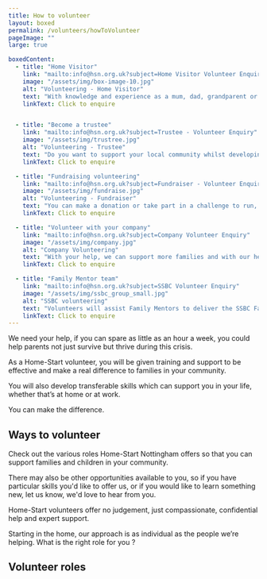 ```yaml
---
title: How to volunteer
layout: boxed
permalink: /volunteers/howToVolunteer
pageImage: ""
large: true

boxedContent:
  - title: "Home Visitor"
    link: "mailto:info@hsn.org.uk?subject=Home Visitor Volunteer Enquiry"
    image: "/assets/img/box-image-10.jpg"
    alt: "Volunteering - Home Visitor"
    text: "With knowledge and experience as a mum, dad, grandparent or carer, a Home-Start home-visitor could be the vital support a family needs and make a big difference to their lives."
    linkText: Click to enquire


  - title: "Become a trustee"
    link: "mailto:info@hsn.org.uk?subject=Trustee - Volunteer Enquiry"
    image: "/assets/img/trustree.jpg"
    alt: "Volunteering - Trustee"
    text: "Do you want to support your local community whilst developing your skillset in the workplace?<br>We are looking for additional Trustees to join our Trustee Board.<br>Trustees takes overall responsibility for the charity, setting its strategic direction and employing its staff.<br>We meet monthly as a Board and there are also various sub-committees that meet as necessary."
    linkText: Click to enquire

  - title: "Fundraising volunteering"
    link: "mailto:info@hsn.org.uk?subject=Fundraiser - Volunteer Enquiry"
    image: "/assets/img/fundraise.jpg"
    alt: "Volunteering - Fundraiser"
    text: "You can make a donation or take part in a challenge to run, cycle or trek and ask your friends and family to sponsor you.<br>Or you can get your business involved or run your own event."
    linkText: Click to enquire

  - title: "Volunteer with your company"
    link: "mailto:info@hsn.org.uk?subject=Company Volunteer Enquiry"
    image: "/assets/img/company.jpg"
    alt: "Company Volunteering"
    text: "With your help, we can support more families and with our help we can strengthen your brand, develop your staff and meet your corporate social responsibilities."
    linkText: Click to enquire

  - title: "Family Mentor team"
    link: "mailto:info@hsn.org.uk?subject=SSBC Volunteer Enquiry"
    image: "/assets/img/ssbc_group_small.jpg"
    alt: "SSBC volunteering"
    text: "Volunteers will assist Family Mentors to deliver the SSBC Family Mentor programme. Volunteers will be supporting families to increase their confidence and ability in group activities such as Active Play, Cook and Play, Story and Rhyme-Time, Baby Play and Messy Madness."
    linkText: Click to enquire
---
```


We need your help, if you can spare as little as an hour a week, you could help parents not just survive but thrive during this crisis.

As a Home-Start volunteer, you will be given training and support to be effective and make a real difference to families in your community.

You will also develop transferable skills which can support you in your life, whether that’s at home or at work.

You can make the difference.

## Ways to volunteer

Check out the various roles Home-Start Nottingham offers so that you can support families and children in your community.

There may also be other opportunities available to you, so if you have particular skills you'd like to offer us, or if you would like to learn something new, let us know, we'd love to hear from you.

Home-Start volunteers offer no judgement, just compassionate, confidential help and expert support.

Starting in the home, our approach is as individual as the people we’re helping. What is the right role for you ?

## Volunteer roles
